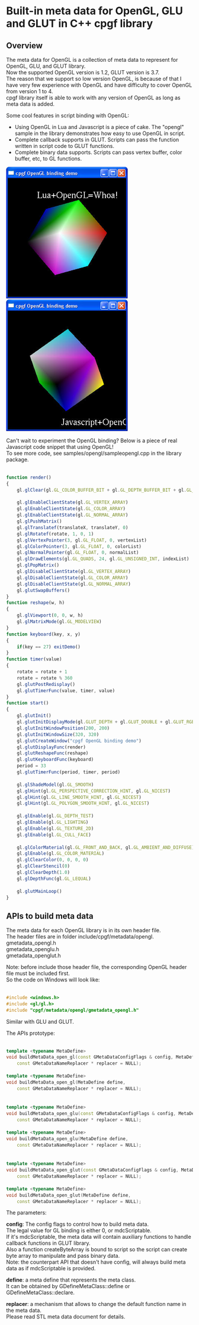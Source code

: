 

# Built-in meta data for OpenGL, GLU and GLUT in C++ cpgf library

## Overview

The meta data for OpenGL is a collection of meta data to represent for OpenGL, GLU, and GLUT library.  
Now the supported OpenGL version is 1.2, GLUT version is 3.7.  
The reason that we support so low version OpenGL, is because of that I have very few experience with OpenGL and have difficulty to cover OpenGL from version 1 to 4.  
cpgf library itself is able to work with any version of OpenGL as long as meta data is added.

Some cool features in script binding with OpenGL:
  * Using OpenGL in Lua and Javascript is a piece of cake. The "opengl" sample in the library demonstrates how easy to use OpenGL in script.
  * Complete callback supports in GLUT. Scripts can pass the function written in script code to GLUT functions.
  * Complete binary data supports. Scripts can pass vertex buffer, color buffer, etc, to GL functions. 

<img src="images/cpgf-opengl-lua.jpg">
<img src="images/cpgf-opengl-javascript.jpg">

Can't wait to experiment the OpenGL binding? Below is a piece of real Javascript code snippet that using OpenGL!  
To see more code, see samples/opengl/sampleopengl.cpp in the library package.
```javascript

function render()
{
    gl.glClear(gl.GL_COLOR_BUFFER_BIT + gl.GL_DEPTH_BUFFER_BIT + gl.GL_STENCIL_BUFFER_BIT)

    gl.glEnableClientState(gl.GL_VERTEX_ARRAY)
    gl.glEnableClientState(gl.GL_COLOR_ARRAY)
    gl.glEnableClientState(gl.GL_NORMAL_ARRAY)
    gl.glPushMatrix()
    gl.glTranslatef(translateX, translateY, 0)
    gl.glRotatef(rotate, 1, 0, 1)
    gl.glVertexPointer(3, gl.GL_FLOAT, 0, vertexList)
    gl.glColorPointer(3, gl.GL_FLOAT, 0, colorList)
    gl.glNormalPointer(gl.GL_FLOAT, 0, normalList)
    gl.glDrawElements(gl.GL_QUADS, 24, gl.GL_UNSIGNED_INT, indexList)
    gl.glPopMatrix()
    gl.glDisableClientState(gl.GL_VERTEX_ARRAY)
    gl.glDisableClientState(gl.GL_COLOR_ARRAY)
    gl.glDisableClientState(gl.GL_NORMAL_ARRAY)
    gl.glutSwapBuffers()
}
function reshape(w, h)
{
    gl.glViewport(0, 0, w, h)
    gl.glMatrixMode(gl.GL_MODELVIEW)
}
function keyboard(key, x, y)
{
    if(key == 27) exitDemo()
}
function timer(value)
{
    rotate = rotate + 1
    rotate = rotate % 360
    gl.glutPostRedisplay()
    gl.glutTimerFunc(value, timer, value)
}
function start()
{
    gl.glutInit()
    gl.glutInitDisplayMode(gl.GLUT_DEPTH + gl.GLUT_DOUBLE + gl.GLUT_RGB + gl.GLUT_STENCIL)
    gl.glutInitWindowPosition(200, 200)
    gl.glutInitWindowSize(320, 320)
    gl.glutCreateWindow("cpgf OpenGL binding demo")
    gl.glutDisplayFunc(render)
    gl.glutReshapeFunc(reshape)
    gl.glutKeyboardFunc(keyboard)
    period = 33
    gl.glutTimerFunc(period, timer, period)

    gl.glShadeModel(gl.GL_SMOOTH)
    gl.glHint(gl.GL_PERSPECTIVE_CORRECTION_HINT, gl.GL_NICEST)
    gl.glHint(gl.GL_LINE_SMOOTH_HINT, gl.GL_NICEST)
    gl.glHint(gl.GL_POLYGON_SMOOTH_HINT, gl.GL_NICEST)

    gl.glEnable(gl.GL_DEPTH_TEST)
    gl.glEnable(gl.GL_LIGHTING)
    gl.glEnable(gl.GL_TEXTURE_2D)
    gl.glEnable(gl.GL_CULL_FACE)

    gl.glColorMaterial(gl.GL_FRONT_AND_BACK, gl.GL_AMBIENT_AND_DIFFUSE)
    gl.glEnable(gl.GL_COLOR_MATERIAL)
    gl.glClearColor(0, 0, 0, 0)
    gl.glClearStencil(0)
    gl.glClearDepth(1.0)
    gl.glDepthFunc(gl.GL_LEQUAL)

    gl.glutMainLoop()
}
```

## APIs to build meta data

The meta data for each OpenGL library is in its own header file.  
The header files are in folder include/cpgf/metadata/opengl.  
gmetadata_opengl.h  
gmetadata_openglu.h  
gmetadata_openglut.h

Note: before include those header file, the corresponding OpenGL header file must be included first.  
So the code on Windows will look like:
```c++

#include <windows.h>
#include <gl/gl.h>
#include "cpgf/metadata/opengl/gmetadata_opengl.h"
```

Similar with GLU and GLUT.

The APIs prototype:
```c++

template <typename MetaDefine>
void buildMetaData_open_gl(const GMetaDataConfigFlags & config, MetaDefine define,
    const GMetaDataNameReplacer * replacer = NULL);

template <typename MetaDefine>
void buildMetaData_open_gl(MetaDefine define,
    const GMetaDataNameReplacer * replacer = NULL);


template <typename MetaDefine>
void buildMetaData_open_glu(const GMetaDataConfigFlags & config, MetaDefine define,
    const GMetaDataNameReplacer * replacer = NULL);

template <typename MetaDefine>
void buildMetaData_open_glu(MetaDefine define,
    const GMetaDataNameReplacer * replacer = NULL);


template <typename MetaDefine>
void buildMetaData_open_glut(const GMetaDataConfigFlags & config, MetaDefine define,
    const GMetaDataNameReplacer * replacer = NULL);

template <typename MetaDefine>
void buildMetaData_open_glut(MetaDefine define,
    const GMetaDataNameReplacer * replacer = NULL);
```

The parameters:

**config**: The config flags to control how to build meta data.  
The legal value for GL binding is either 0, or mdcScriptable.  
If it's mdcScriptable, the meta data will contain auxiliary functions to handle callback functions in GLUT library.  
Also a function createByteArray is bound to script so the script can create byte array to manipulate and pass binary data.  
Note: the counterpart API that doesn't have config, will always build meta data as if mdcScriptable is provided.

**define**: a meta define that represents the meta class.  
It can be obtained by GDefineMetaClass<T>::define or GDefineMetaClass<T>::declare.

**replacer**: a mechanism that allows to change the default function name in the meta data.  
Please read STL meta data document for details.
